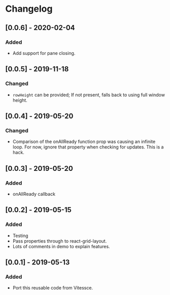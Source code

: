 # Changelog

## [0.0.6] - 2020-02-04
### Added
- Add support for pane closing.

## [0.0.5] - 2019-11-18
### Changed
- `rowHeight` can be provided; If not present, falls back to using full window height.

## [0.0.4] - 2019-05-20
### Changed
- Comparison of the onAllReady function prop was causing an infinite loop.
For now, ignore that property when checking for updates. This is a hack.

## [0.0.3] - 2019-05-20
### Added
- onAllReady callback

## [0.0.2] - 2019-05-15
### Added
- Testing
- Pass properties through to react-grid-layout.
- Lots of comments in demo to explain features.

## [0.0.1] - 2019-05-13
### Added
- Port this reusable code from Vitessce.

